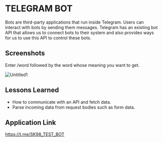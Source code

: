  # TELEGRAM BOT 
Bots are third-party applications that run inside Telegram. Users 
can interact with bots by sending them messages.
Telegram has an existing bot API that allows us to connect bots to their system and also provides ways for us to 
use this API to control these bots.


## Screenshots
Enter /word followed by the word whose meaning you want to get. 

![Untitled1](https://user-images.githubusercontent.com/51373298/145664441-cf9a5bbe-c7a5-43c2-9b62-28102e3630e3.jpg)

## Lessons Learned

- How to communicate with an API and fetch data.
- Parse incoming data from request bodies such as form data.

## Application Link
https://t.me/SK98_TEST_BOT
